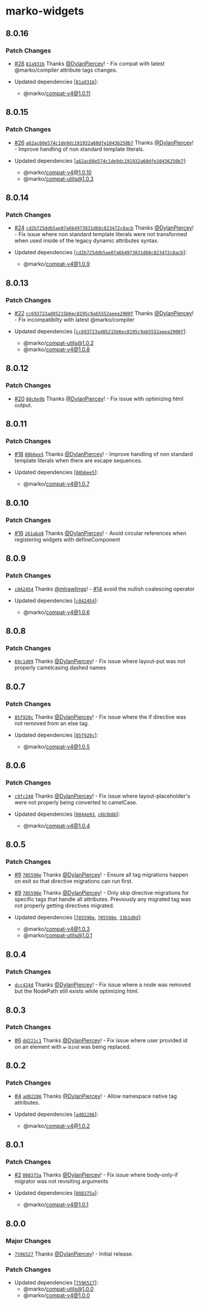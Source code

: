 # marko-widgets

## 8.0.16

### Patch Changes

- [#28](https://github.com/marko-js/compat/pull/28) [`81a9316`](https://github.com/marko-js/compat/commit/81a9316bbdd2e175f84a55997fef2fa6db12a334) Thanks [@DylanPiercey](https://github.com/DylanPiercey)! - Fix compat with latest @marko/compiler attribute tags changes.

- Updated dependencies [[`81a9316`](https://github.com/marko-js/compat/commit/81a9316bbdd2e175f84a55997fef2fa6db12a334)]:
  - @marko/compat-v4@1.0.11

## 8.0.15

### Patch Changes

- [#26](https://github.com/marko-js/compat/pull/26) [`a62ac60e574c1de9dc191932a60dfe10436250b7`](https://github.com/marko-js/compat/commit/a62ac60e574c1de9dc191932a60dfe10436250b7) Thanks [@DylanPiercey](https://github.com/DylanPiercey)! - Improve handling of non standard template literals.

- Updated dependencies [[`a62ac60e574c1de9dc191932a60dfe10436250b7`](https://github.com/marko-js/compat/commit/a62ac60e574c1de9dc191932a60dfe10436250b7)]:
  - @marko/compat-v4@1.0.10
  - @marko/compat-utils@1.0.3

## 8.0.14

### Patch Changes

- [#24](https://github.com/marko-js/compat/pull/24) [`cd2b725ddb5ae07a6b4973831d68c823472c8acb`](https://github.com/marko-js/compat/commit/cd2b725ddb5ae07a6b4973831d68c823472c8acb) Thanks [@DylanPiercey](https://github.com/DylanPiercey)! - Fix issue where non standard template literals were not transformed when used inside of the legacy dynamic attributes syntax.

- Updated dependencies [[`cd2b725ddb5ae07a6b4973831d68c823472c8acb`](https://github.com/marko-js/compat/commit/cd2b725ddb5ae07a6b4973831d68c823472c8acb)]:
  - @marko/compat-v4@1.0.9

## 8.0.13

### Patch Changes

- [#22](https://github.com/marko-js/compat/pull/22) [`cc693723ad05215b6ec8195c9ab5552aeea2900f`](https://github.com/marko-js/compat/commit/cc693723ad05215b6ec8195c9ab5552aeea2900f) Thanks [@DylanPiercey](https://github.com/DylanPiercey)! - Fix incompatibilty with latest @marko/compiler

- Updated dependencies [[`cc693723ad05215b6ec8195c9ab5552aeea2900f`](https://github.com/marko-js/compat/commit/cc693723ad05215b6ec8195c9ab5552aeea2900f)]:
  - @marko/compat-utils@1.0.2
  - @marko/compat-v4@1.0.8

## 8.0.12

### Patch Changes

- [#20](https://github.com/marko-js/compat/pull/20) [`88c6e9b`](https://github.com/marko-js/compat/commit/88c6e9b6d9f2fe09640e5b8db28fe469fc9fe1c6) Thanks [@DylanPiercey](https://github.com/DylanPiercey)! - Fix issue with optimizing html output.

## 8.0.11

### Patch Changes

- [#18](https://github.com/marko-js/compat/pull/18) [`08b6ee5`](https://github.com/marko-js/compat/commit/08b6ee58cbd51a6fee42a66df2180d92442e98f6) Thanks [@DylanPiercey](https://github.com/DylanPiercey)! - Improve handling of non standard template literals when there are escape sequences.

- Updated dependencies [[`08b6ee5`](https://github.com/marko-js/compat/commit/08b6ee58cbd51a6fee42a66df2180d92442e98f6)]:
  - @marko/compat-v4@1.0.7

## 8.0.10

### Patch Changes

- [#16](https://github.com/marko-js/compat/pull/16) [`261aba9`](https://github.com/marko-js/compat/commit/261aba9185d8c7d13e67a1c015280296d9c19fc2) Thanks [@DylanPiercey](https://github.com/DylanPiercey)! - Avoid circular references when registering widgets with defineComponent

## 8.0.9

### Patch Changes

- [`c042454`](https://github.com/marko-js/compat/commit/c0424540796edb2241575f333ff4d000a1dc7726) Thanks [@mlrawlings](https://github.com/mlrawlings)! - [#14](https://github.com/marko-js/compat/pull/14) avoid the nullish coalescing operator

- Updated dependencies [[`c042454`](https://github.com/marko-js/compat/commit/c0424540796edb2241575f333ff4d000a1dc7726)]:
  - @marko/compat-v4@1.0.6

## 8.0.8

### Patch Changes

- [`69c1d09`](https://github.com/marko-js/compat/commit/69c1d09af2047ec3c257f0caed24bcc54fb32727) Thanks [@DylanPiercey](https://github.com/DylanPiercey)! - Fix issue where layout-put was not properly camelcasing dashed names

## 8.0.7

### Patch Changes

- [`85f920c`](https://github.com/marko-js/compat/commit/85f920c22323cb0cd3c6a6da51d3e07dc14824c1) Thanks [@DylanPiercey](https://github.com/DylanPiercey)! - Fix issue where the if directive was not removed from an else tag.

- Updated dependencies [[`85f920c`](https://github.com/marko-js/compat/commit/85f920c22323cb0cd3c6a6da51d3e07dc14824c1)]:
  - @marko/compat-v4@1.0.5

## 8.0.6

### Patch Changes

- [`c9fc240`](https://github.com/marko-js/compat/commit/c9fc240f1579c90b27d279ab1da8365db42606f8) Thanks [@DylanPiercey](https://github.com/DylanPiercey)! - Fix issue where layout-placeholder's were not properly being converted to camelCase.

- Updated dependencies [[`0044e93`](https://github.com/marko-js/compat/commit/0044e93d26febfa14d153e3cd0aebc084351ff44), [`c6b3b0b`](https://github.com/marko-js/compat/commit/c6b3b0b92db74abc02f9d8976b65dc5c6c73ae9c)]:
  - @marko/compat-v4@1.0.4

## 8.0.5

### Patch Changes

- [#9](https://github.com/marko-js/compat/pull/9) [`705598e`](https://github.com/marko-js/compat/commit/705598ef6bb7d136c1d948d1639b7a14c2289f0c) Thanks [@DylanPiercey](https://github.com/DylanPiercey)! - Ensure all tag migrations happen on exit so that directive migrations can run first.

- [#9](https://github.com/marko-js/compat/pull/9) [`705598e`](https://github.com/marko-js/compat/commit/705598ef6bb7d136c1d948d1639b7a14c2289f0c) Thanks [@DylanPiercey](https://github.com/DylanPiercey)! - Only skip directive migrations for specific tags that handle all attributes. Previously any migrated tag was not properly getting directives migrated.

- Updated dependencies [[`705598e`](https://github.com/marko-js/compat/commit/705598ef6bb7d136c1d948d1639b7a14c2289f0c), [`705598e`](https://github.com/marko-js/compat/commit/705598ef6bb7d136c1d948d1639b7a14c2289f0c), [`33b1d0d`](https://github.com/marko-js/compat/commit/33b1d0d723c82ade65f27a31910120a29f522417)]:
  - @marko/compat-v4@1.0.3
  - @marko/compat-utils@1.0.1

## 8.0.4

### Patch Changes

- [`dcc424d`](https://github.com/marko-js/compat/commit/dcc424d174a78eaee1278fe53fd26e074cb339d9) Thanks [@DylanPiercey](https://github.com/DylanPiercey)! - Fix issue where a node was removed but the NodePath still exists while optimizing html.

## 8.0.3

### Patch Changes

- [#6](https://github.com/marko-js/compat/pull/6) [`dd221c1`](https://github.com/marko-js/compat/commit/dd221c1138ed7332301935b6195ccc9e91061372) Thanks [@DylanPiercey](https://github.com/DylanPiercey)! - Fix issue where user provided id on an element with `w-bind` was being replaced.

## 8.0.2

### Patch Changes

- [#4](https://github.com/marko-js/compat/pull/4) [`ad02286`](https://github.com/marko-js/compat/commit/ad02286bf28b66acafa1156dc381e61213be1456) Thanks [@DylanPiercey](https://github.com/DylanPiercey)! - Allow namespace native tag attributes.

- Updated dependencies [[`ad02286`](https://github.com/marko-js/compat/commit/ad02286bf28b66acafa1156dc381e61213be1456)]:
  - @marko/compat-v4@1.0.2

## 8.0.1

### Patch Changes

- [#2](https://github.com/marko-js/compat/pull/2) [`008375a`](https://github.com/marko-js/compat/commit/008375ad1926976462e4dfa56a712a4e22ba6293) Thanks [@DylanPiercey](https://github.com/DylanPiercey)! - Fix issue where body-only-if migrator was not revisiting arguments

- Updated dependencies [[`008375a`](https://github.com/marko-js/compat/commit/008375ad1926976462e4dfa56a712a4e22ba6293)]:
  - @marko/compat-v4@1.0.1

## 8.0.0

### Major Changes

- [`7596527`](https://github.com/marko-js/compat/commit/759652785293c56649165a3862c83ed5f1389d8f) Thanks [@DylanPiercey](https://github.com/DylanPiercey)! - Initial release.

### Patch Changes

- Updated dependencies [[`7596527`](https://github.com/marko-js/compat/commit/759652785293c56649165a3862c83ed5f1389d8f)]:
  - @marko/compat-utils@1.0.0
  - @marko/compat-v4@1.0.0
